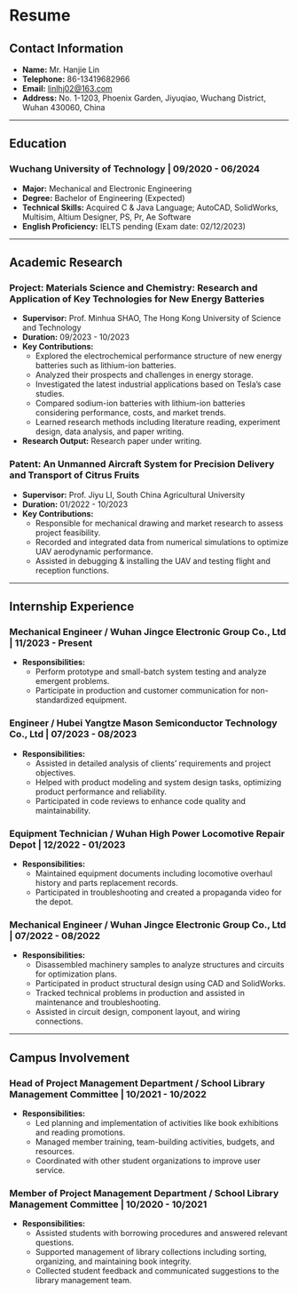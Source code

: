 # Resume

## Contact Information

- **Name:** Mr. Hanjie Lin
- **Telephone:** 86-13419682966
- **Email:** linlhj02@163.com
- **Address:** No. 1-1203, Phoenix Garden, Jiyuqiao, Wuchang District, Wuhan 430060, China

---

## Education

### Wuchang University of Technology | 09/2020 - 06/2024
- **Major:** Mechanical and Electronic Engineering
- **Degree:** Bachelor of Engineering (Expected)
- **Technical Skills:** Acquired C & Java Language; AutoCAD, SolidWorks, Multisim, Altium Designer, PS, Pr, Ae Software
- **English Proficiency:** IELTS pending (Exam date: 02/12/2023)

---

## Academic Research

### Project: Materials Science and Chemistry: Research and Application of Key Technologies for New Energy Batteries
- **Supervisor:** Prof. Minhua SHAO, The Hong Kong University of Science and Technology
- **Duration:** 09/2023 - 10/2023
- **Key Contributions:**
  - Explored the electrochemical performance structure of new energy batteries such as lithium-ion batteries.
  - Analyzed their prospects and challenges in energy storage.
  - Investigated the latest industrial applications based on Tesla’s case studies.
  - Compared sodium-ion batteries with lithium-ion batteries considering performance, costs, and market trends.
  - Learned research methods including literature reading, experiment design, data analysis, and paper writing.
- **Research Output:** Research paper under writing.

### Patent: An Unmanned Aircraft System for Precision Delivery and Transport of Citrus Fruits
- **Supervisor:** Prof. Jiyu LI, South China Agricultural University
- **Duration:** 01/2022 - 10/2023
- **Key Contributions:**
  - Responsible for mechanical drawing and market research to assess project feasibility.
  - Recorded and integrated data from numerical simulations to optimize UAV aerodynamic performance.
  - Assisted in debugging & installing the UAV and testing flight and reception functions.

---

## Internship Experience

### Mechanical Engineer / Wuhan Jingce Electronic Group Co., Ltd | 11/2023 - Present
- **Responsibilities:**
  - Perform prototype and small-batch system testing and analyze emergent problems.
  - Participate in production and customer communication for non-standardized equipment.

### Engineer / Hubei Yangtze Mason Semiconductor Technology Co., Ltd | 07/2023 - 08/2023
- **Responsibilities:**
  - Assisted in detailed analysis of clients’ requirements and project objectives.
  - Helped with product modeling and system design tasks, optimizing product performance and reliability.
  - Participated in code reviews to enhance code quality and maintainability.

### Equipment Technician / Wuhan High Power Locomotive Repair Depot | 12/2022 - 01/2023
- **Responsibilities:**
  - Maintained equipment documents including locomotive overhaul history and parts replacement records.
  - Participated in troubleshooting and created a propaganda video for the depot.

### Mechanical Engineer / Wuhan Jingce Electronic Group Co., Ltd | 07/2022 - 08/2022
- **Responsibilities:**
  - Disassembled machinery samples to analyze structures and circuits for optimization plans.
  - Participated in product structural design using CAD and SolidWorks.
  - Tracked technical problems in production and assisted in maintenance and troubleshooting.
  - Assisted in circuit design, component layout, and wiring connections.

---

## Campus Involvement

### Head of Project Management Department / School Library Management Committee | 10/2021 - 10/2022
- **Responsibilities:**
  - Led planning and implementation of activities like book exhibitions and reading promotions.
  - Managed member training, team-building activities, budgets, and resources.
  - Coordinated with other student organizations to improve user service.

### Member of Project Management Department / School Library Management Committee | 10/2020 - 10/2021
- **Responsibilities:**
  - Assisted students with borrowing procedures and answered relevant questions.
  - Supported management of library collections including sorting, organizing, and maintaining book integrity.
  - Collected student feedback and communicated suggestions to the library management team.
